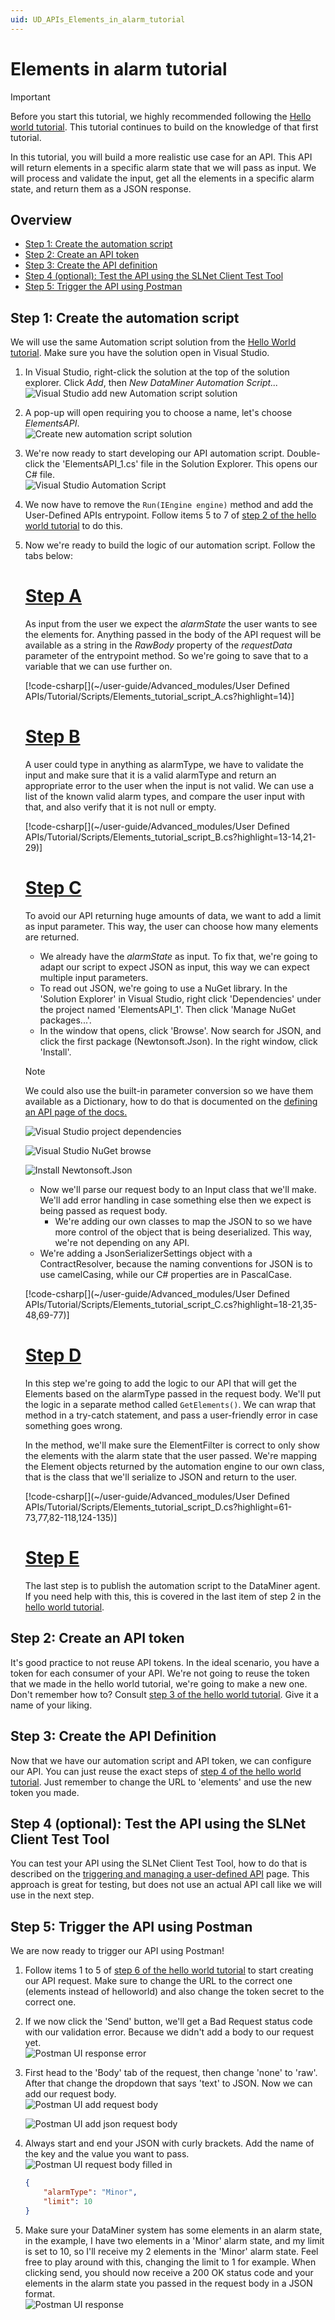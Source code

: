 ```yaml
---
uid: UD_APIs_Elements_in_alarm_tutorial
---
```


# Elements in alarm tutorial

> [!IMPORTANT]
> Before you start this tutorial, we highly recommended following the [Hello world tutorial](xref:UD_APIs_Hello_world_tutorial). This tutorial continues to build on the knowledge of that first tutorial.

In this tutorial, you will build a more realistic use case for an API. This API will return elements in a specific alarm state that we will pass as input. We will process and validate the input, get all the elements in a specific alarm state, and return them as a JSON response.

## Overview

- [Step 1: Create the automation script](#step-1-create-the-automation-script)
- [Step 2: Create an API token](#step-2-create-an-api-token)
- [Step 3: Create the API definition](#step-3-create-the-api-definition)
- [Step 4 (optional): Test the API using the SLNet Client Test Tool](#step-4-optional-test-the-api-using-the-slnet-client-test-tool)
- [Step 5: Trigger the API using Postman](#step-5-trigger-the-api-using-postman)

## Step 1: Create the automation script

We will use the same Automation script solution from the [Hello World tutorial](xref:UD_APIs_Hello_world_tutorial#step-1-create-an-automation-script-solution). Make sure you have the solution open in Visual Studio.

1. In Visual Studio, right-click the solution at the top of the solution explorer. Click *Add*, then *New DataMiner Automation Script...*  
![Visual Studio add new Automation script solution](~/user-guide/images/UDAPIS_elements_1.jpg)  

1. A pop-up will open requiring you to choose a name, let's choose *ElementsAPI*.  
![Create new automation script solution](~/user-guide/images/UDAPIS_elements_2.jpg)  

1. We're now ready to start developing our API automation script. Double-click the 'ElementsAPI_1.cs' file in the Solution Explorer. This opens our C# file.  
![Visual Studio Automation Script](~/user-guide/images/UDAPIS_elements_3.jpg)  

1. We now have to remove the `Run(IEngine engine)` method and add the User-Defined APIs entrypoint. Follow items 5 to 7 of [step 2 of the hello world tutorial](xref:UD_APIs_Hello_world_tutorial#step-2-create-the-automation-script) to do this.

1. Now we're ready to build the logic of our automation script. Follow the tabs below:

   # [Step A](#tab/A)

   As input from the user we expect the *alarmState* the user wants to see the elements for. Anything passed in the body of the API request will be available as a string in the *RawBody* property of the *requestData* parameter of the entrypoint method. So we're going to save that to a variable that we can use further on.

   [!code-csharp[](~/user-guide/Advanced_modules/User Defined APIs/Tutorial/Scripts/Elements_tutorial_script_A.cs?highlight=14)]

   # [Step B](#tab/B)

   A user could type in anything as alarmType, we have to validate the input and make sure that it is a valid alarmType and return an appropriate error to the user when the input is not valid. We can use a list of the known valid alarm types, and compare the user input with that, and also verify that it is not null or empty.

   [!code-csharp[](~/user-guide/Advanced_modules/User Defined APIs/Tutorial/Scripts/Elements_tutorial_script_B.cs?highlight=13-14,21-29)]

   # [Step C](#tab/C)

   To avoid our API returning huge amounts of data, we want to add a limit as input parameter. This way, the user can choose how many elements are returned. 
   - We already have the *alarmState* as input. To fix that, we're going to adapt our script to expect JSON as input, this way we can expect multiple input parameters. 
   - To read out JSON, we're going to use a NuGet library. In the 'Solution Explorer' in Visual Studio, right click 'Dependencies' under the project named 'ElementsAPI_1'. Then click 'Manage NuGet packages...'.
   - In the window that opens, click 'Browse'. Now search for JSON, and click the first package (Newtonsoft.Json). In the right window, click 'Install'.

   > [!NOTE]
   > We could also use the built-in parameter conversion so we have them available as a Dictionary, how to do that is documented on the [defining an API page of the docs.](xref:UD_APIs_Define_New_API#user-input-data)  

   ![Visual Studio project dependencies](~/user-guide/images/UDAPIS_elements_4.jpg)  

      ![Visual Studio NuGet browse](~/user-guide/images/UDAPIS_elements_5.jpg)  
  
    ![Install Newtonsoft.Json](~/user-guide/images/UDAPIS_elements_6.jpg)  

   - Now we'll parse our request body to an Input class that we'll make. We'll add error handling in case something else then we expect is being passed as request body.
       - We're adding our own classes to map the JSON to so we have more control of the object that is being deserialized. This way, we're not depending on any API.
   - We're adding a JsonSerializerSettings object with a ContractResolver, because the naming conventions for JSON is to use camelCasing, while our C# properties are in PascalCase.

   [!code-csharp[](~/user-guide/Advanced_modules/User Defined APIs/Tutorial/Scripts/Elements_tutorial_script_C.cs?highlight=18-21,35-48,69-77)]

   # [Step D](#tab/D)

   In this step we're going to add the logic to our API that will get the Elements based on the alarmType passed in the request body. We'll put the logic in a separate method called `GetElements()`. We can wrap that method in a try-catch statement, and pass a user-friendly error in case something goes wrong.

   In the method, we'll make sure the ElementFilter is correct to only show the elements with the alarm state that the user passed. We're mapping the Element objects returned by the automation engine to our own class, that is the class that we'll serialize to JSON and return to the user.

   [!code-csharp[](~/user-guide/Advanced_modules/User Defined APIs/Tutorial/Scripts/Elements_tutorial_script_D.cs?highlight=61-73,77,82-118,124-135)]

   # [Step E](#tab/E)

   The last step is to publish the automation script to the DataMiner agent. If you need help with this, this is covered in the last item of step 2 in the [hello world tutorial](xref:UD_APIs_Hello_world_tutorial#step-2-create-the-automation-script).

## Step 2: Create an API token

It's good practice to not reuse API tokens. In the ideal scenario, you have a token for each consumer of your API. We're not going to reuse the token that we made in the hello world tutorial, we're going to make a new one. Don't remember how to? Consult [step 3 of the hello world tutorial](xref:UD_APIs_Hello_world_tutorial#step-3-create-an-api-token). Give it a name of your liking.

## Step 3: Create the API Definition

Now that we have our automation script and API token, we can configure our API. You can just reuse the exact steps of [step 4 of the hello world tutorial](xref:UD_APIs_Hello_world_tutorial#step-4-create-the-api-definition). Just remember to change the URL to 'elements' and use the new token you made.

## Step 4 (optional): Test the API using the SLNet Client Test Tool

You can test your API using the SLNet Client Test Tool, how to do that is described on the [triggering and managing a user-defined API](xref:SLNetClientTest_triggering_api#triggering-a-user-defined-api) page. This approach is great for testing, but does not use an actual API call like we will use in the next step.

## Step 5: Trigger the API using Postman

We are now ready to trigger our API using Postman!

1. Follow items 1 to 5 of [step 6 of the hello world tutorial](xref:UD_APIs_Hello_world_tutorial#step-6-trigger-the-api-using-postman) to start creating our API request. Make sure to change the URL to the correct one (elements instead of helloworld) and also change the token secret to the correct one.

1. If we now click the 'Send' button, we'll get a Bad Request status code with our validation error. Because we didn't add a body to our request yet.  
![Postman UI response error](~/user-guide/images/UDAPIS_elements_7.jpg)

1. First head to the 'Body' tab of the request, then change 'none' to 'raw'. After that change the dropdown that says 'text' to JSON. Now we can add our request body.  
![Postman UI add request body](~/user-guide/images/UDAPIS_elements_8.jpg)  

   ![Postman UI add json request body](~/user-guide/images/UDAPIS_elements_9.jpg)

1. Always start and end your JSON with curly brackets. Add the name of the key and the value you want to pass.  
![Postman UI request body filled in](~/user-guide/images/UDAPIS_elements_10.jpg)

    ```JSON
    {
        "alarmType": "Minor",
        "limit": 10
    }
    ```

1. Make sure your DataMiner system has some elements in an alarm state, in the example, I have two elements in a 'Minor' alarm state, and my limit is set to 10, so I'll receive my 2 elements in the 'Minor' alarm state. Feel free to play around with this, changing the limit to 1 for example. When clicking send, you should now receive a 200 OK status code and your elements in the alarm state you passed in the request body in a JSON format.  
![Postman UI response](~/user-guide/images/UDAPIS_elements_11.jpg)
